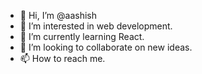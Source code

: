 - 👋 Hi, I’m @aashish
- 👀 I’m interested in web development.
- 🌱 I’m currently learning React.
- 💞️ I’m looking to collaborate on new ideas.
- 📫 How to reach me.

<!---
aashishrashail/aashishrashail is a ✨ special ✨ repository because its `README.md` (this file) appears on your GitHub profile.
You can click the Preview link to take a look at your changes.
--->

